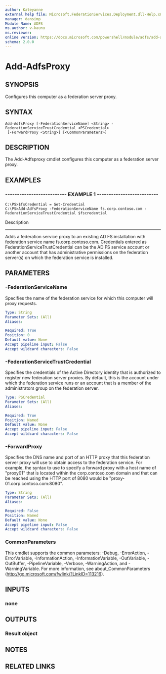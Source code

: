 ```yaml
---
author: Kateyanne
external help file: Microsoft.FederationServices.Deployment.dll-Help.xml
manager: dansimp
Module Name: ADFS
ms.author: v-kaunu
ms.reviewer: 
online version: https://docs.microsoft.com/powershell/module/adfs/add-adfsproxy?view=windowsserver2012-ps&wt.mc_id=ps-gethelp
schema: 2.0.0
---
```


# Add-AdfsProxy

## SYNOPSIS
Configures this computer as a federation server proxy.

## SYNTAX

```
Add-AdfsProxy [-FederationServiceName] <String> -FederationServiceTrustCredential <PSCredential>
 [-ForwardProxy <String>] [<CommonParameters>]
```

## DESCRIPTION
The Add-Adfsproxy cmdlet configures this computer as a federation server proxy.

## EXAMPLES

### -------------------------- EXAMPLE 1 --------------------------
```
C:\PS>$fsCredential = Get-Credential
C:\PS>Add-AdfsProxy -FederationServiceName fs.corp.contoso.com -FederationServiceTrustCredential $fscredential
```

Description

-----------

Adds a federation service proxy to an existing AD FS installation with federation service name fs.corp.contoso.com.
Credentials entered as FederationServiceTrustCredential can be the AD FS service account or another account that has administrative permissions on the federation server(s) on which the federation service is installed.

## PARAMETERS

### -FederationServiceName
Specifies the name of the federation service for which this computer will proxy requests.

```yaml
Type: String
Parameter Sets: (All)
Aliases: 

Required: True
Position: 0
Default value: None
Accept pipeline input: False
Accept wildcard characters: False
```

### -FederationServiceTrustCredential
Specifies the credentials of the Active Directory identity that is authorized to register new federation server proxies.
By default, this is the account under which the federation service runs or an account that is a member of the administrators group on the federation server.

```yaml
Type: PSCredential
Parameter Sets: (All)
Aliases: 

Required: True
Position: Named
Default value: None
Accept pipeline input: False
Accept wildcard characters: False
```

### -ForwardProxy
Specifies the DNS name and port of an HTTP proxy that this federation server proxy will use to obtain access to the federation service.
For example, the syntax to use to specify a forward proxy with a host name of "proxy01" that is located within the corp.contoso.com domain and that can be reached using the HTTP port of 8080 would be "proxy-01.corp.contoso.com:8080".

```yaml
Type: String
Parameter Sets: (All)
Aliases: 

Required: False
Position: Named
Default value: None
Accept pipeline input: False
Accept wildcard characters: False
```

### CommonParameters
This cmdlet supports the common parameters: -Debug, -ErrorAction, -ErrorVariable, -InformationAction, -InformationVariable, -OutVariable, -OutBuffer, -PipelineVariable, -Verbose, -WarningAction, and -WarningVariable. For more information, see about_CommonParameters (http://go.microsoft.com/fwlink/?LinkID=113216).

## INPUTS

### none

## OUTPUTS

### Result object

## NOTES

## RELATED LINKS

